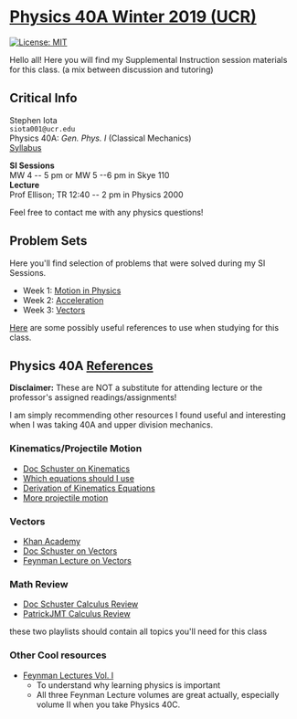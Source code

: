 # [Physics 40A Winter 2019 (UCR)](https://stepheniota.com/physics-40a-w19)

[![License: MIT](https://img.shields.io/badge/License-MIT-yellow.svg)](https://opensource.org/licenses/MIT)


Hello all! Here you will find my Supplemental Instruction session materials for this class. (a mix between discussion and tutoring)

## Critical Info

Stephen Iota<br/>
`siota001@ucr.edu`<br/>
Physics 40A: *Gen. Phys. I* (Classical Mechanics)<br/>
[Syllabus](https://github.com/stepheniota/physics-40a-w19/blob/master/syllabus/2019w-p40a-syllabus.pdf)

**SI Sessions**<br/>
MW 4 -- 5 pm or MW 5 --6 pm in Skye 110<br/>
**Lecture**<br/>
Prof Ellison; TR 12:40 -- 2 pm in Physics 2000

Feel free to contact me with any physics questions!

## Problem Sets

Here you'll find selection of problems that were solved during my SI Sessions.
- Week 1: [Motion in Physics](https://github.com/stepheniota/physics-40a-w19/blob/master/problem-sets/P40A_W19_PS1.pdf)
- Week 2: [Acceleration](https://github.com/stepheniota/physics-40a-w19/blob/master/problem-sets/P40A_W19_PS2.pdf)
- Week 3: [Vectors](https://github.com/stepheniota/physics-40a-w19/blob/master/problem-sets/P40A_W19_PS3.pdf)


[Here](https://github.com/stepheniota/physics-40a-w19/blob/master/references.md) are some possibly useful references to use when studying for this class.


## Physics 40A [References](https://github.com/stepheniota/physics-40a-w19/blob/master/references.md)

**Disclaimer:** These are NOT a substitute for attending lecture or the professor's assigned readings/assignments!

I am simply recommending other resources I found useful and interesting when I was taking 40A and upper division mechanics.

### Kinematics/Projectile Motion
- [Doc Schuster on Kinematics](https://www.youtube.com/watch?v=DzPN6WI4mT4&list=PLLUpvzaZLf3JZFImh2nmqsPRNrRVhQRGq)
- [Which equations should I use](https://www.youtube.com/watch?v=m6GprGdSQU8)
- [Derivation of Kinematics Equations](https://www.youtube.com/watch?v=Igddz00E5Rk&index=2&list=PLSuQRd4LfSUSGdPUg4yhpAXeO_0CrDR-F)
- [More projectile motion](https://www.youtube.com/watch?v=ZnWP5h69DBM)


### Vectors
- [Khan Academy](https://www.khanacademy.org/math/precalculus/vectors-precalc)
- [Doc Schuster on Vectors](https://www.youtube.com/watch?v=au3dvk9arF0&list=PLLUpvzaZLf3IcI3SbhCzmgy45OISrEfp-)
- [Feynman Lecture on Vectors](http://www.feynmanlectures.caltech.edu/I_11.html)


### Math Review
  - [Doc Schuster Calculus Review](https://www.youtube.com/watch?v=dXGjJSMZGDA&list=PLBF08786376974702)
  - [PatrickJMT Calculus Review](https://www.youtube.com/watch?v=cIVpemcoAlY&list=PL58C7BA6C14FD8F48)

  these two playlists should contain all topics you'll need for this class

### Other Cool resources
- [Feynman Lectures Vol. I](http://www.feynmanlectures.caltech.edu/I_toc.html)
  - To understand why learning physics is important
  - All three Feynman Lecture volumes are great actually, especially volume II when you take Physics 40C.

